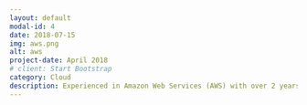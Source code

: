 ```yaml
---
layout: default
modal-id: 4
date: 2018-07-15
img: aws.png
alt: aws
project-date: April 2018
# client: Start Bootstrap
category: Cloud
description: Experienced in Amazon Web Services (AWS) with over 2 years of hands-on experience in deploying, managing, and scaling applications. Strong knowledge of core AWS services such as EC2, S3, and RDS. Skilled in using AWS CLI and AWS Management Console for administration tasks. Experienced in designing and implementing highly available and scalable infrastructure using AWS services. Adept at migrating applications to AWS, utilizing services such as AWS Elastic Beanstalk and AWS CloudFormation. Familiar with security best practices and experienced in securing AWS infrastructure using services such as AWS IAM and AWS Security Groups.
---
```

